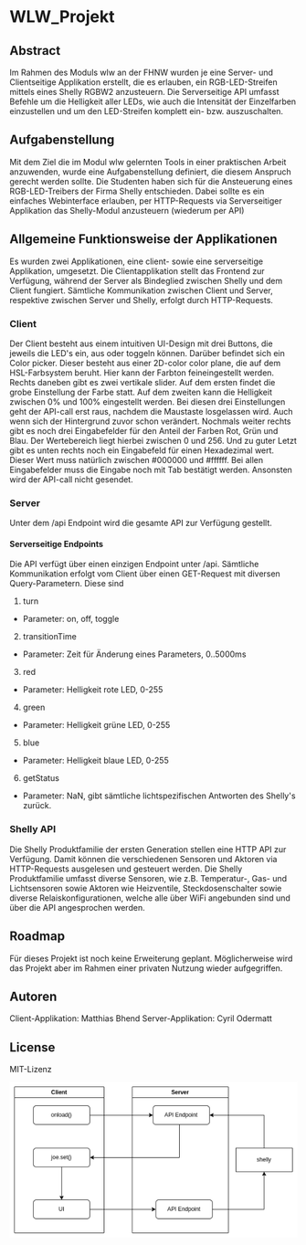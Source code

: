 # WLW_Projekt

## Abstract

Im Rahmen des Moduls wlw an der FHNW wurden je eine Server- und Clientseitige Applikation erstellt, die es erlauben, ein RGB-LED-Streifen mittels eines Shelly RGBW2 anzusteuern. Die Serverseitige API umfasst Befehle um die Helligkeit aller LEDs, wie auch die Intensität der Einzelfarben einzustellen und um den LED-Streifen komplett ein- bzw. auszuschalten.

## Aufgabenstellung

Mit dem Ziel die im Modul wlw gelernten Tools in einer praktischen Arbeit anzuwenden, wurde eine Aufgabenstellung definiert, die diesem Anspruch gerecht werden sollte. Die Studenten haben sich für die Ansteuerung eines RGB-LED-Treibers der Firma Shelly entschieden.
Dabei sollte es ein einfaches Webinterface erlauben, per HTTP-Requests via Serverseitiger Applikation das Shelly-Modul anzusteuern (wiederum per API)

## Allgemeine Funktionsweise der Applikationen

Es wurden zwei Applikationen, eine client- sowie eine serverseitige Applikation, umgesetzt. Die Clientapplikation stellt das Frontend zur Verfügung, während der Server als Bindeglied zwischen Shelly und dem Client fungiert. Sämtliche Kommunikation zwischen Client und Server, respektive zwischen Server und Shelly, erfolgt durch HTTP-Requests.

### Client

Der Client besteht aus einem intuitiven UI-Design mit drei Buttons, die jeweils die LED's ein, aus oder toggeln können. Darüber befindet sich ein Color picker. Dieser besteht aus einer 2D-color color plane, die auf dem HSL-Farbsystem beruht. Hier kann der Farbton feineingestellt werden. Rechts daneben gibt es zwei vertikale slider. Auf dem ersten findet die grobe Einstellung der Farbe statt. Auf dem zweiten kann die Helligkeit zwischen 0% und 100% eingestellt werden. Bei diesen drei Einstellungen geht der API-call erst raus, nachdem die Maustaste losgelassen wird. Auch wenn sich der Hintergrund zuvor schon verändert.
 Nochmals weiter rechts gibt es noch drei Eingabefelder für den Anteil der Farben Rot, Grün und Blau. Der Wertebereich liegt hierbei zwischen 0 und 256. Und zu guter Letzt gibt es unten rechts noch ein Eingabefeld für einen Hexadezimal wert. Dieser Wert muss natürlich zwischen \#000000 und \#ffffff. Bei allen Eingabefelder muss die Eingabe noch mit Tab bestätigt werden. Ansonsten wird der API-call nicht gesendet.

### Server

Unter dem /api Endpoint wird die gesamte API zur Verfügung gestellt.

#### Serverseitige Endpoints

Die API verfügt über einen einzigen Endpoint unter /api. Sämtliche Kommunikation erfolgt vom Client über einen GET-Request mit diversen Query-Parametern. Diese sind 

1. turn
- Parameter: on, off, toggle
2. transitionTime
- Parameter: Zeit für Änderung eines Parameters, 0..5000ms
3. red
- Parameter: Helligkeit rote LED, 0-255
4. green
- Parameter: Helligkeit grüne LED, 0-255
5. blue
- Parameter: Helligkeit blaue LED, 0-255
6. getStatus
- Parameter: NaN, gibt sämtliche lichtspezifischen Antworten des Shelly's zurück. 

### Shelly API

Die Shelly Produktfamilie der ersten Generation stellen eine HTTP API zur Verfügung. Damit können die verschiedenen Sensoren und Aktoren via HTTP-Requests ausgelesen und gesteuert werden. Die Shelly Produktfamilie umfasst diverse Sensoren, wie z.B. Temperatur-, Gas- und Lichtsensoren sowie Aktoren wie Heizventile, Steckdosenschalter sowie diverse Relaiskonfigurationen, welche alle über WiFi angebunden sind und über die API angesprochen werden. 

## Roadmap

Für dieses Projekt ist noch keine Erweiterung geplant. Möglicherweise wird das Projekt aber im Rahmen einer privaten Nutzung wieder aufgegriffen.

## Autoren

Client-Applikation: Matthias Bhend
Server-Applikation: Cyril Odermatt

## License

MIT-Lizenz

![Sever/Client übersicht](Uebersicht.png)